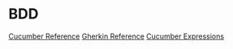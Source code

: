 # BDD

[Cucumber Reference](https://cucumber.io/docs/cucumber/api/?lang=java)
[Gherkin Reference](https://cucumber.io/docs/gherkin/reference/)
[Cucumber Expressions](https://github.com/cucumber/cucumber-expressions#readme)